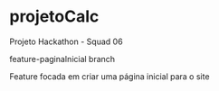 # projetoCalc
Projeto Hackathon - Squad 06

feature-paginaInicial branch

Feature focada em criar uma página inicial para o site
